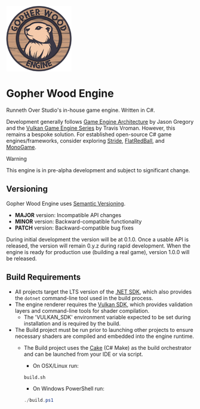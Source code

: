 <p align="left">
  <img src="logo.png" width="175" alt="Gopher Wood Engine Logo">
</p>

# Gopher Wood Engine
Runneth Over Studio's in-house game engine. Written in C#.

Development generally follows [Game Engine Architecture](https://www.gameenginebook.com/) by Jason Gregory and the [Vulkan Game Engine Series](https://kohiengine.com/) by Travis Vroman. However, this remains a bespoke solution. For established open-source C# game engines/frameworks, consider exploring [Stride](https://github.com/stride3d/stride), [FlatRedBall](https://github.com/vchelaru/FlatRedBall), and [MonoGame](https://github.com/MonoGame/MonoGame).

> [!WARNING]
> This engine is in pre-alpha development and subject to significant change.

## Versioning
Gopher Wood Engine uses [Semantic Versioning](https://semver.org/).

- **MAJOR** version: Incompatible API changes
- **MINOR** version: Backward-compatible functionality
- **PATCH** version: Backward-compatible bug fixes

During initial development the version will be at 0.1.0. Once a usable API is released, the version will remain 0.y.z during rapid development. When the engine is ready for production use (building a real game), version 1.0.0 will be released.

## Build Requirements
- All projects target the LTS version of the [.NET SDK](https://dotnet.microsoft.com/en-us/download), which also provides the `dotnet` command-line tool used in the build process.
- The engine renderer requires the [Vulkan SDK](https://www.lunarg.com/vulkan-sdk/), which provides validation layers and command-line tools for shader compilation. 
	- The 'VULKAN_SDK' environment variable expected to be set during installation and is required by the build.
- The Build project must be run prior to launching other projects to ensure necessary shaders are compiled and embedded into the engine runtime.
	- The Build project uses the [Cake](https://cakebuild.net/) (C# Make) as the build orchestrator and can be launched from your IDE or via script.

		- On OSX/Linux run:
		```bash
		build.sh
		```
 
		- On Windows PowerShell run:
		```powershell
		./build.ps1
		```
